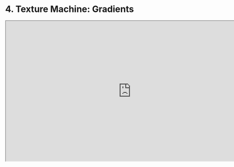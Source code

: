 # 4. Texture Machine: Gradients

<p><iframe title="YouTube video player" src="https://www.youtube.com/embed/1zhOxpLPo5c?rel=0" width="800" height="450" allowfullscreen="allowfullscreen" allow="accelerometer; autoplay; clipboard-write; encrypted-media; gyroscope; picture-in-picture"></iframe></p>
